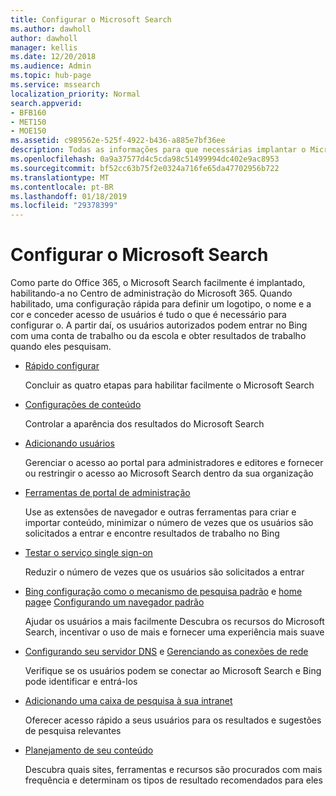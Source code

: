 ```yaml
---
title: Configurar o Microsoft Search
ms.author: dawholl
author: dawholl
manager: kellis
ms.date: 12/20/2018
ms.audience: Admin
ms.topic: hub-page
ms.service: mssearch
localization_priority: Normal
search.appverid:
- BFB160
- MET150
- MOE150
ms.assetid: c989562e-525f-4922-b436-a885e7bf36ee
description: Todas as informações para que necessárias implantar o Microsoft Search à sua organização
ms.openlocfilehash: 0a9a37577d4c5cda98c51499994dc402e9ac8953
ms.sourcegitcommit: bf52cc63b75f2e0324a716fe65da47702956b722
ms.translationtype: MT
ms.contentlocale: pt-BR
ms.lasthandoff: 01/18/2019
ms.locfileid: "29378399"
---
```

# <a name="set-up-microsoft-search"></a>Configurar o Microsoft Search

Como parte do Office 365, o Microsoft Search facilmente é implantado, habilitando-a no Centro de administração do Microsoft 365. Quando habilitado, uma configuração rápida para definir um logotipo, o nome e a cor e conceder acesso de usuários é tudo o que é necessário para configurar o. A partir daí, os usuários autorizados podem entrar no Bing com uma conta de trabalho ou da escola e obter resultados de trabalho quando eles pesquisam.

- [Rápido configurar](quick-set-up.md)
    
    Concluir as quatro etapas para habilitar facilmente o Microsoft Search

- [Configurações de conteúdo](content-settings.md)
    
    Controlar a aparência dos resultados do Microsoft Search
    
- [Adicionando usuários](add-users.md)
    
    Gerenciar o acesso ao portal para administradores e editores e fornecer ou restringir o acesso ao Microsoft Search dentro da sua organização
    
- [Ferramentas de portal de administração](admin-portal-tools.md)
    
    Use as extensões de navegador e outras ferramentas para criar e importar conteúdo, minimizar o número de vezes que os usuários são solicitados a entrar e encontre resultados de trabalho no Bing
    
- [Testar o serviço single sign-on](test-single-sign-on.md)
    
    Reduzir o número de vezes que os usuários são solicitados a entrar
    
- [Bing configuração como o mecanismo de pesquisa padrão](set-default-search-engine.md) e [home page](set-default-homepage.md)e [Configurando um navegador padrão](set-default-browser.md)
    
    Ajudar os usuários a mais facilmente Descubra os recursos do Microsoft Search, incentivar o uso de mais e fornecer uma experiência mais suave
    
- [Configurando seu servidor DNS](advanced-dns-configuration.md) e [Gerenciando as conexões de rede](manage-network-connections.md)
    
    Verifique se os usuários podem se conectar ao Microsoft Search e Bing pode identificar e entrá-los

- [Adicionando uma caixa de pesquisa à sua intranet](add-a-search-box-to-your-intranet-site.md)

    Oferecer acesso rápido a seus usuários para os resultados e sugestões de pesquisa relevantes

- [Planejamento de seu conteúdo](plan-your-content.md)
    
    Descubra quais sites, ferramentas e recursos são procurados com mais frequência e determinam os tipos de resultado recomendados para eles

  

